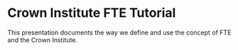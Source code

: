 # Crown Institute FTE Tutorial

This presentation documents the way we define and use the concept of FTE and the Crown Institute.

